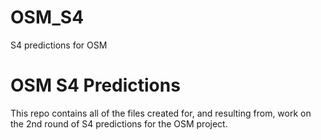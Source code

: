 # OSM_S4
S4 predictions for OSM

# OSM S4 Predictions

This repo contains all of the files created for, and resulting from, work on the 2nd round of S4 predictions for the OSM project. 
